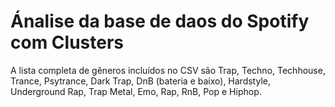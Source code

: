 # Ánalise da base de daos do Spotify com Clusters
A lista completa de gêneros incluídos no CSV são Trap, Techno, Techhouse, Trance, Psytrance, Dark Trap, DnB (bateria e baixo), Hardstyle, Underground Rap, Trap Metal, Emo, Rap, RnB, Pop e Hiphop.
